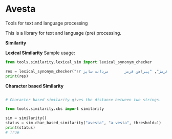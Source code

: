 # Avesta

Tools for text and language processing

This is a library for text and language (pre) processing.

**Similarity**

**Lexical Similarity**
Sample usage:

```Python
from tools.similarity.lexical_sim import lexical_synonym_checker

res = lexical_synonym_checker("پیراهن مردانه سایز 12 قرمز", "پیراهن قرمز       مردانه سایز ۱۲")
print(res)
```

**Character based Similarity**

```Python

# Character based similarity gives the distance between two strings. 

from tools.similarity.cbs import similarity

sim = similarity()
status = sim.char_based_similarity("avesta", "a vesta", threshold=1)
print(status)
# True
````
